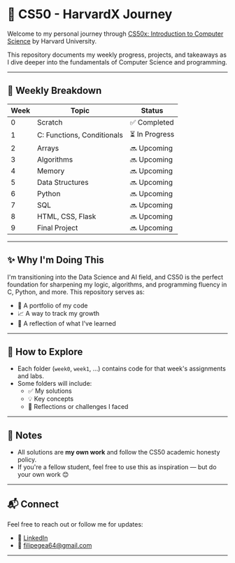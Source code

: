 # 📘 CS50 - HarvardX Journey

Welcome to my personal journey through [CS50x: Introduction to Computer Science](https://cs50.harvard.edu/x/) by Harvard University.

This repository documents my weekly progress, projects, and takeaways as I dive deeper into the fundamentals of Computer Science and programming.

---

## 🧭 Weekly Breakdown

| Week   | Topic                         | Status     |
|--------|-------------------------------|------------|
| 0      | Scratch                       | ✅ Completed |
| 1      | C: Functions, Conditionals    | ⏳ In Progress |
| 2      | Arrays                        | 🔜 Upcoming |
| 3      | Algorithms                    | 🔜 Upcoming |
| 4      | Memory                        | 🔜 Upcoming |
| 5      | Data Structures               | 🔜 Upcoming |
| 6      | Python                        | 🔜 Upcoming |
| 7      | SQL                           | 🔜 Upcoming |
| 8      | HTML, CSS, Flask              | 🔜 Upcoming |
| 9      | Final Project                 | 🔜 Upcoming |

---

## ✨ Why I'm Doing This

I'm transitioning into the Data Science and AI field, and CS50 is the perfect foundation for sharpening my logic, algorithms, and programming fluency in C, Python, and more. This repository serves as:

- 📂 A portfolio of my code
- 📈 A way to track my growth
- 🧠 A reflection of what I've learned

---

## 🚀 How to Explore

- Each folder (`week0`, `week1`, ...) contains code for that week's assignments and labs.
- Some folders will include:
  - ✅ My solutions
  - 💡 Key concepts
  - 📌 Reflections or challenges I faced

---

## 📌 Notes

- All solutions are **my own work** and follow the CS50 academic honesty policy.
- If you're a fellow student, feel free to use this as inspiration — but do your own work 😊

---

## 📬 Connect

Feel free to reach out or follow me for updates:

- 💼 [LinkedIn](https://www.linkedin.com/in/filipe-gea-724113243/)
- 📧 filipegea64@gmail.com

---
